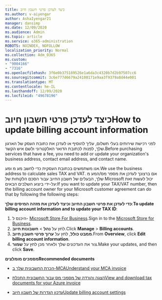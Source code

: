 ```yaml
---
title: כיצד לעדכן פרטי חשבון חיוב
ms.author: v-aiyengar
author: AshaIyengar21
manager: dansimp
ms.date: 12/09/2020
ms.audience: Admin
ms.topic: article
ms.service: o365-administration
ROBOTS: NOINDEX, NOFOLLOW
localization_priority: Normal
ms.collection: Adm_O365
ms.custom:
- "9004166"
- "7316"
ms.openlocfilehash: 3f6e0b375189526e1a6da3c4320b7d2b97507cc6
ms.sourcegitcommit: 3c6e777d6679a24108171e9aa3f9379a8d44e001
ms.translationtype: MT
ms.contentlocale: he-IL
ms.lasthandoff: 12/09/2020
ms.locfileid: "49678196"
---
```

# <a name="how-to-update-billing-account-information"></a><span data-ttu-id="47854-102">כיצד לעדכן פרטי חשבון חיוב</span><span class="sxs-lookup"><span data-stu-id="47854-102">How to update billing account information</span></span>

<span data-ttu-id="47854-103">לפני רכישת שירותים בעלי תשלום, עליך להוסיף או לעדכן את כתובת העסק של הארגון שלך, לפנות לכתובת הדואר האלקטרוני ולשם איש הקשר.</span><span class="sxs-lookup"><span data-stu-id="47854-103">Before purchasing services that have a fee, you need to add or update your organization's business address, contact email address, and contact name.</span></span>

<span data-ttu-id="47854-104">אנו משתמשים בכתובת העסקית כדי לחשב מע מ ומע.</span><span class="sxs-lookup"><span data-stu-id="47854-104">We use the business address to calculate sales TAX and VAT.</span></span> <span data-ttu-id="47854-105">אם ברצונך לעדכן את מספר מס/המע מ שלך, הבעלים של חשבון החיוב עבור הסכם הלקוחות של Microsoft יכול לעשות זאת על-ידי ביצוע השלבים הבאים:</span><span class="sxs-lookup"><span data-stu-id="47854-105">If you want to update your TAX/VAT number, then the billing account owner for your Microsoft customer agreement can do that by following the following steps:</span></span>

<span data-ttu-id="47854-106">**כדי לעדכן את פרטי חשבון החיוב וכיצד לעדכן את מזהה המיסים שלך**:</span><span class="sxs-lookup"><span data-stu-id="47854-106">**To update billing account information and to update your TAX ID**:</span></span>

1. <span data-ttu-id="47854-107">היכנס ל- [Microsoft Store For Business](https://businessstore.microsoft.com/).</span><span class="sxs-lookup"><span data-stu-id="47854-107">Sign in to the [Microsoft Store for Business](https://businessstore.microsoft.com/).</span></span>
1. <span data-ttu-id="47854-108">לחץ על **נהל**  >  **חשבונות חיוב**.</span><span class="sxs-lookup"><span data-stu-id="47854-108">Click **Manage** > **Billing accounts**.</span></span>
1. <span data-ttu-id="47854-109">**ממבט כולל**, לחץ על **ערוך פרטי חשבון חיוב**.</span><span class="sxs-lookup"><span data-stu-id="47854-109">From **Overview**, click **Edit billing account information**.</span></span>
1. <span data-ttu-id="47854-110">צור את העדכונים שלך ולאחר מכן לחץ על **שמור**.</span><span class="sxs-lookup"><span data-stu-id="47854-110">Make your updates, and then click **Save**.</span></span> 

<span data-ttu-id="47854-111">**מסמכים מומלצים**</span><span class="sxs-lookup"><span data-stu-id="47854-111">**Recommended documents**</span></span>

- [<span data-ttu-id="47854-112">הכרת החשבונית שלך ב-MCA</span><span class="sxs-lookup"><span data-stu-id="47854-112">Understand your MCA invoice</span></span>](https://docs.microsoft.com/azure/cost-management-billing/understand/mca-understand-your-invoice)

- [<span data-ttu-id="47854-113">הצגה והורדה של מסמכי מס עבור החשבונית התכלת</span><span class="sxs-lookup"><span data-stu-id="47854-113">View and download tax documents for your Azure invoice</span></span>](https://docs.microsoft.com/azure/cost-management-billing/understand/mca-download-tax-document)

- [<span data-ttu-id="47854-114">עדכון הגדרות של חשבון חיוב</span><span class="sxs-lookup"><span data-stu-id="47854-114">Update billing account settings</span></span>](https://docs.microsoft.com/microsoft-store/update-microsoft-store-for-business-account-settings)  
